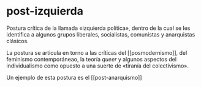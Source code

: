 # post-izquierda
Postura crítica de la llamada «izquierda política», dentro de la cual se les identifica a algunos grupos liberales, socialistas, comunistas y anarquistas clásicos.

La postura se articula en torno a las críticas del [[posmodernismo]], del feminismo contemporáneao, la teoría *queer* y algunos aspectos del individualismo como opuesto a una suerte de «tiranía del colectivismo».

Un ejemplo de esta postura es el [[post-anarquismo]]